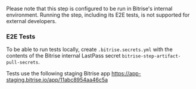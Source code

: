 Please note that this step is configured to be run in Bitrise's internal environment. Running the step, including its E2E tests, is not supported for external developers.

### E2E Tests

To be able to run tests locally, create `.bitrise.secrets.yml` with the contents of the Bitrise internal LastPass secret `bitrise-step-artifact-pull-secrets`.

Tests use the following staging Bitrise app https://app-staging.bitrise.io/app/11abc8954aa46c5a
